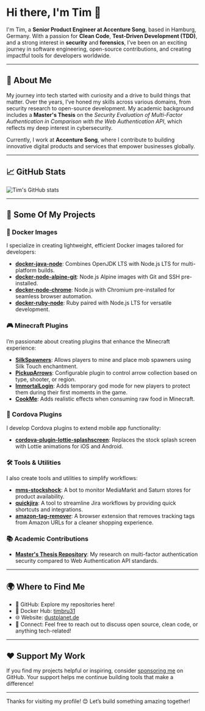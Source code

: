 # Hi there, I'm Tim 👋

I'm Tim, a **Senior Product Engineer at Accenture Song**, based in Hamburg, Germany. With a passion for **Clean Code**, **Test-Driven Development (TDD)**, and a strong interest in **security** and **forensics**, I’ve been on an exciting journey in software engineering, open-source contributions, and creating impactful tools for developers worldwide.

---

## 🌟 About Me

My journey into tech started with curiosity and a drive to build things that matter. Over the years, I’ve honed my skills across various domains, from security research to open-source development. My academic background includes a **Master's Thesis** on the *Security Evaluation of Multi-Factor Authentication in Comparison with the Web Authentication API*, which reflects my deep interest in cybersecurity.

Currently, I work at **Accenture Song**, where I contribute to building innovative digital products and services that empower businesses globally.

---

## 📈 GitHub Stats

![Tim's GitHub stats](https://github-readme-stats.vercel.app/api?username=timbru31&show_icons=true&theme=radical)

---

## 🔧 Some Of My Projects

### 🐳 Docker Images
I specialize in creating lightweight, efficient Docker images tailored for developers:
- [**docker-java-node**](https://github.com/timbru31/docker-java-node): Combines OpenJDK LTS with Node.js LTS for multi-platform builds.
- [**docker-node-alpine-git**](https://github.com/timbru31/docker-node-alpine-git): Node.js Alpine images with Git and SSH pre-installed.
- [**docker-node-chrome**](https://github.com/timbru31/docker-node-chrome): Node.js with Chromium pre-installed for seamless browser automation.
- [**docker-ruby-node**](https://github.com/timbru31/docker-ruby-node): Ruby paired with Node.js LTS for versatile development.

### 🎮 Minecraft Plugins
I’m passionate about creating plugins that enhance the Minecraft experience:
- [**SilkSpawners**](https://dev.bukkit.org/projects/silkspawners): Allows players to mine and place mob spawners using Silk Touch enchantment.
- [**PickupArrows**](https://dev.bukkit.org/projects/pickuparrows): Configurable plugin to control arrow collection based on type, shooter, or region.
- [**ImmortalLogin**](https://github.com/timbru31/ImmortalLogin): Adds temporary god mode for new players to protect them during their first moments in the game.
- [**CookMe**](https://github.com/timbru31/CookMe): Adds realistic effects when consuming raw food in Minecraft.

### 📱 Cordova Plugins
I develop Cordova plugins to extend mobile app functionality:
- [**cordova-plugin-lottie-splashscreen**](https://github.com/timbru31/cordova-plugin-lottie-splashscreen): Replaces the stock splash screen with Lottie animations for iOS and Android.

### 🛠️ Tools & Utilities
I also create tools and utilities to simplify workflows:
- [**mms-stockshock**](https://github.com/timbru31/mms-stockshock): A bot to monitor MediaMarkt and Saturn stores for product availability.
- [**quickjira**](https://github.com/timbru31/quickjira): A tool to streamline Jira workflows by providing quick shortcuts and integrations.
- [**amazon-tag-remover**](https://github.com/timbru31/amazon-tag-remover): A browser extension that removes tracking tags from Amazon URLs for a cleaner shopping experience.

### 📚 Academic Contributions
- [**Master's Thesis Repository**](https://github.com/timbru31/masters-thesis): My research on multi-factor authentication security compared to Web Authentication API standards.

---

## 🌍 Where to Find Me

- 🐙 GitHub: Explore my repositories here!
- 🐋 Docker Hub: [timbru31](https://hub.docker.com/u/timbru31)
- 🌐 Website: [dustplanet.de](https://dustplanet.de)
- 💬 Connect: Feel free to reach out to discuss open source, clean code, or anything tech-related!

---

## ❤️ Support My Work

If you find my projects helpful or inspiring, consider [sponsoring me](https://github.com/sponsors/timbru31) on GitHub. Your support helps me continue building tools that make a difference!

---

Thanks for visiting my profile! 😊 Let’s build something amazing together!
